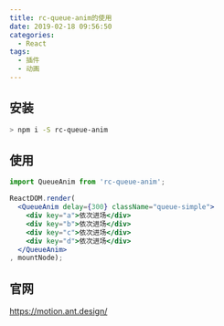 ```yaml
---
title: rc-queue-anim的使用
date: 2019-02-18 09:56:50
categories:
  - React
tags:
  - 插件
  - 动画
---
```

## 安装
```bash
> npm i -S rc-queue-anim
```

## 使用
```jsx harmony
import QueueAnim from 'rc-queue-anim';

ReactDOM.render(
  <QueueAnim delay={300} className="queue-simple">
    <div key="a">依次进场</div>
    <div key="b">依次进场</div>
    <div key="c">依次进场</div>
    <div key="d">依次进场</div>
  </QueueAnim>
, mountNode);
```

## 官网
https://motion.ant.design/
